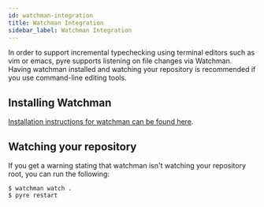 ```yaml
---
id: watchman-integration
title: Watchman Integration
sidebar_label: Watchman Integration
---
```


In order to support incremental typechecking using terminal editors such as vim or emacs, pyre supports listening on file changes via Watchman. Having watchman installed and watching your repository is recommended if you use command-line editing tools.


## Installing Watchman
[Installation instructions for watchman can be found here](https://facebook.github.io/watchman/docs/install.html).

## Watching your repository
If you get a warning stating that watchman isn't watching your repository root, you can run the following:

```
$ watchman watch .
$ pyre restart
```
